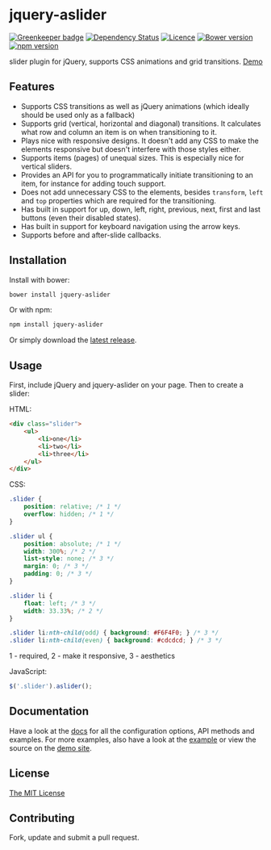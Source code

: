 # jquery-aslider

[![Greenkeeper badge](https://badges.greenkeeper.io/joelmukuthu/jquery-aslider.svg)](https://greenkeeper.io/)
[![Dependency Status](https://david-dm.org/joelmukuthu/jquery-aslider.svg)](https://david-dm.org/joelmukuthu/query-aslider) [![Licence](https://img.shields.io/npm/l/jquery-aslider.svg?maxAge=2592000)]() [![Bower version](https://img.shields.io/bower/v/jquery-aslider.svg?maxAge=2592000)]() [![npm version](https://img.shields.io/npm/v/jquery-aslider.svg?maxAge=2592000)]()

slider plugin for jQuery, supports CSS animations and grid transitions. [Demo](http://joelmukuthu.github.io/jquery-aslider/)

## Features

* Supports CSS transitions as well as jQuery animations (which ideally should be used only as a fallback)
* Supports grid (vertical, horizontal and diagonal) transitions. It calculates what row and column an item is on when transitioning to it.
* Plays nice with responsive designs. It doesn't add any CSS to make the elements responsive but doesn't interfere with those styles either.
* Supports items (pages) of unequal sizes. This is especially nice for vertical sliders.
* Provides an API for you to programmatically initiate transitioning to an item, for instance for adding touch support.
* Does not add unnecessary CSS to the elements, besides `transform`, `left` and `top` properties which are required for the transitioning.
* Has built in support for up, down, left, right, previous, next, first and last buttons (even their disabled states).
* Has built in support for keyboard navigation using the arrow keys.
* Supports before and after-slide callbacks.

## Installation
Install with bower:
```sh
bower install jquery-aslider
```
Or with npm:
```sh
npm install jquery-aslider
```
Or simply download the [latest release](https://github.com/joelmukuthu/jquery-aslider/releases/latest).

## Usage

First, include jQuery and jquery-aslider on your page. Then to create a slider:

HTML:

```html
<div class="slider">
    <ul>
        <li>one</li>
        <li>two</li>
        <li>three</li>
    </ul>
</div>
```

CSS:

```css
.slider {
    position: relative; /* 1 */
    overflow: hidden; /* 1 */
}

.slider ul {
    position: absolute; /* 1 */
    width: 300%; /* 2 */
    list-style: none; /* 3 */
    margin: 0; /* 3 */
    padding: 0; /* 3 */
}

.slider li {
    float: left; /* 3 */
    width: 33.33%; /* 2 */
}

.slider li:nth-child(odd) { background: #F6F4F0; } /* 3 */
.slider li:nth-child(even) { background: #cdcdcd; } /* 3 */
```

1 - required,
2 - make it responsive,
3 - aesthetics

JavaScript:

```javascript
$('.slider').aslider();
```

## Documentation
Have a look at the [docs](DOCS.md) for all the configuration options, API methods and examples. For more examples, also have a look at the [example](example) or view the source on the [demo site](http://joelmukuthu.github.io/jquery-aslider/).

## License

[The MIT License](LICENSE.md)

## Contributing

Fork, update and submit a pull request.
